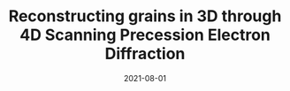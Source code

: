 ---
title: "Reconstructing grains in 3D through 4D Scanning Precession Electron Diffraction"
collection: publications
permalink: /publication/004-MM
excerpt: '
<p align="left">
  <img width="300" height="" src="/images/004-MM-1.jpg">
</p>'
date: 2021-08-01
journal: Microscopy and Microanalysis
paperurl: 'https://doi.org/10.1017/s1431927621008898'
---